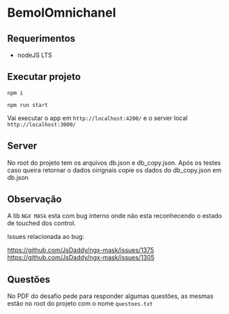 # BemolOmnichanel

## Requerimentos

- nodeJS LTS

## Executar projeto

`npm i`

`npm run start`

Vai executar o app em `http://localhost:4200/` e o server local `http://localhost:3000/`

## Server

No root do projeto tem os arquivos db.json e db_copy.json. Após os testes caso queira retornar o dados oirignais copie os dados do db_copy.json em db.json

## Observação

A lib `NGX MASk` esta com bug interno onde não esta reconhecendo o estado de touched dos control.

Issues relacionada ao bug:

https://github.com/JsDaddy/ngx-mask/issues/1375
https://github.com/JsDaddy/ngx-mask/issues/1305

## Questões

No PDF do desafio pede para responder algumas questões, as mesmas estão no root do projeto com o nome `questoes.txt`
